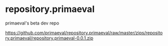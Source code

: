 # repository.primaeval
primaeval's beta dev repo

https://github.com/primaeval/repository.primaeval/raw/master/zips/repository.primaeval/repository.primaeval-0.0.1.zip
